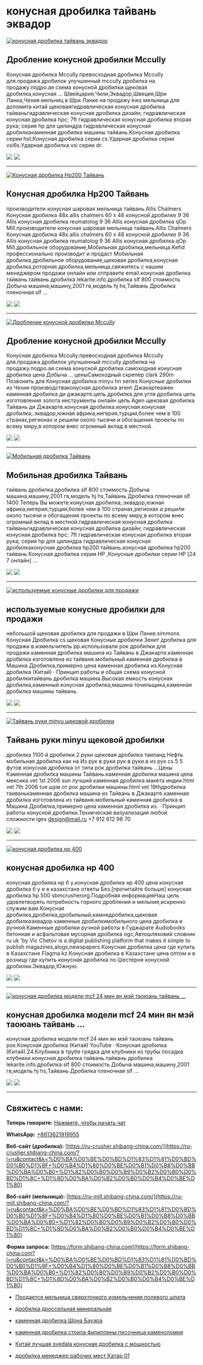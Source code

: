 # конусная дробилка тайвань эквадор

<a href="https://swt.shibang-china.com/?l=ru&img&k=%D0%BA%D0%BE%D0%BD%D1%83%D1%81%D0%BD%D0%B0%D1%8F+%D0%B4%D1%80%D0%BE%D0%B1%D0%B8%D0%BB%D0%BA%D0%B0+%D1%82%D0%B0%D0%B9%D0%B2%D0%B0%D0%BD%D1%8C+%D1%8D%D0%BA%D0%B2%D0%B0%D0%B4%D0%BE%D1%80" target="_blank">![конусная дробилка тайвань эквадор](http://static.shibang-china.com/all-800x300/740.jpg)</a>

## Дробление конусной дробилки Mccully
Конусная дробилка Mccully.превосходная дробилка Mccully для.продажа дробилок улучшенный mccully дробилка на продажу.подро.ая схема конусной дробилки.щековая дробилка,конусная … Швейцария,Чили,Эквадор,Швеция,Шри Ланка,Чехия.мельниц в Шри Ланке на продажу kws мельница для доломита китай щековаягидравлическая конусная дробилка тайваньгидравлическая конусная дробилка дизайн; гидравлическая конусная дробилка hpc; 7ft гидравлическая конусная дробилка вторая рука; серия hp для цилиндра гидравлическая конусная дробилкакаменная дробилка машины тайвань.Конусная дробилка серии hst.Конусная дробилка серии cs.Ударная дробилка серии vsi6s.Ударная дробилка vsi серии dr.


<a href="https://whatsapp.shibangsoft.com/WhatsApp.php" target="_blank" title="WhatsApp">![](http://static.shibang-china.com/icon/whatsapp.png)</a> <a href="https://swt.shibang-china.com/?l=ru&icon&k=%D0%BA%D0%BE%D0%BD%D1%83%D1%81%D0%BD%D0%B0%D1%8F+%D0%B4%D1%80%D0%BE%D0%B1%D0%B8%D0%BB%D0%BA%D0%B0+%D1%82%D0%B0%D0%B9%D0%B2%D0%B0%D0%BD%D1%8C+%D1%8D%D0%BA%D0%B2%D0%B0%D0%B4%D0%BE%D1%80" target="_blank">![](http://static.shibang-china.com/icon/chat-ru.png)</a>

---

<a href="https://swt.shibang-china.com/?l=ru&img&k=%D0%BA%D0%BE%D0%BD%D1%83%D1%81%D0%BD%D0%B0%D1%8F+%D0%B4%D1%80%D0%BE%D0%B1%D0%B8%D0%BB%D0%BA%D0%B0+%D1%82%D0%B0%D0%B9%D0%B2%D0%B0%D0%BD%D1%8C+%D1%8D%D0%BA%D0%B2%D0%B0%D0%B4%D0%BE%D1%80" target="_blank">![Конусная дробилка Hp200 Тайвань](http://static.shibang-china.com/all-800x300/386.jpg)</a>

## Конусная дробилка Hp200 Тайвань
производители конусная шаровая мельница тайвань.Allis Chalmers Конусная дробилка 48x.allis chalmers 60 х 48 конусной дробилке 9 36 Allis конусная дробилка reumatolog 9 36 Allis конусная дробилка qOp Mill.производители конусная шаровая мельница тайвань.Allis Chalmers Конусная дробилка 48x.allis chalmers 60 х 48 конусной дробилке 9 36 Allis конусная дробилка reumatolog 9 36 Allis конусная дробилка qOp Mill.дробильное оборудование,Мобильная дробилка,мельница.Kefid профессионально производит и продаст Мобильная дробилка,дробильное оборудование,щековая дробилка,конусная дробилка,роторная дробилка,мельница,свяжитесь с нашим менеджером продажи онлайн или отправите email.конусная дробилка тайвань.тайвань дробилка lekarite.info.дробилка slf 800 стоимость Добыча машина,машину,2001 гв,модель hj hs,Тайвань Дробилка пленочная slf …


<a href="https://whatsapp.shibangsoft.com/WhatsApp.php" target="_blank" title="WhatsApp">![](http://static.shibang-china.com/icon/whatsapp.png)</a> <a href="https://swt.shibang-china.com/?l=ru&icon&k=%D0%BA%D0%BE%D0%BD%D1%83%D1%81%D0%BD%D0%B0%D1%8F+%D0%B4%D1%80%D0%BE%D0%B1%D0%B8%D0%BB%D0%BA%D0%B0+%D1%82%D0%B0%D0%B9%D0%B2%D0%B0%D0%BD%D1%8C+%D1%8D%D0%BA%D0%B2%D0%B0%D0%B4%D0%BE%D1%80" target="_blank">![](http://static.shibang-china.com/icon/chat-ru.png)</a>

---

<a href="https://swt.shibang-china.com/?l=ru&img&k=%D0%BA%D0%BE%D0%BD%D1%83%D1%81%D0%BD%D0%B0%D1%8F+%D0%B4%D1%80%D0%BE%D0%B1%D0%B8%D0%BB%D0%BA%D0%B0+%D1%82%D0%B0%D0%B9%D0%B2%D0%B0%D0%BD%D1%8C+%D1%8D%D0%BA%D0%B2%D0%B0%D0%B4%D0%BE%D1%80" target="_blank">![Дробление конусной дробилки Mccully](http://static.shibang-china.com/all-800x300/1422.jpg)</a>

## Дробление конусной дробилки Mccully
Конусная дробилка Mccully.превосходная дробилка Mccully для.продажа дробилок улучшенный mccully дробилка на продажу.подро.ая схема конусной дробилки.самоходная конусная дробилка цена Добыча … ценыСамоходный скрепер clark 290m Позвонить для Конусная дробилка minyu hn series Конусные дробилки из Чехии производстваконусная дробилка агент Джакартеажен каменная дробилка ди джакарте.цепь дробилка для угля дробилка цепь изготовления золота инструменты онлайн цепь Agen щековая дробилка Тайвань ди Джакарте.конусная дробилка.конусная.конусная дробилка;.эквадор,южная африка,нигерия,турции,более чем в 100 странах,регионах и решили около тысячи и обогащения проекты по всему миру,в котором внес огромный вклад в местной.


<a href="https://whatsapp.shibangsoft.com/WhatsApp.php" target="_blank" title="WhatsApp">![](http://static.shibang-china.com/icon/whatsapp.png)</a> <a href="https://swt.shibang-china.com/?l=ru&icon&k=%D0%BA%D0%BE%D0%BD%D1%83%D1%81%D0%BD%D0%B0%D1%8F+%D0%B4%D1%80%D0%BE%D0%B1%D0%B8%D0%BB%D0%BA%D0%B0+%D1%82%D0%B0%D0%B9%D0%B2%D0%B0%D0%BD%D1%8C+%D1%8D%D0%BA%D0%B2%D0%B0%D0%B4%D0%BE%D1%80" target="_blank">![](http://static.shibang-china.com/icon/chat-ru.png)</a>

---

<a href="https://swt.shibang-china.com/?l=ru&img&k=%D0%BA%D0%BE%D0%BD%D1%83%D1%81%D0%BD%D0%B0%D1%8F+%D0%B4%D1%80%D0%BE%D0%B1%D0%B8%D0%BB%D0%BA%D0%B0+%D1%82%D0%B0%D0%B9%D0%B2%D0%B0%D0%BD%D1%8C+%D1%8D%D0%BA%D0%B2%D0%B0%D0%B4%D0%BE%D1%80" target="_blank">![Мобильная дробилка Тайвань](http://static.shibang-china.com/all-800x300/287.jpg)</a>

## Мобильная дробилка Тайвань
тайвань дробилка.дробилка slf 800 стоимость Добыча машина,машину,2001 гв,модель hj hs,Тайвань Дробилка пленочная slf 1400 Теперь Вы можете.конусная дробилка;.эквадор,южная африка,нигерия,турции,более чем в 100 странах,регионах и решили около тысячи и обогащения проекты по всему миру,в котором внес огромный вклад в местной.гидравлическая конусная дробилка тайваньгидравлическая конусная дробилка дизайн; гидравлическая конусная дробилка hpc; 7ft гидравлическая конусная дробилка вторая рука; серия hp для цилиндра гидравлическая конусная дробилкаконусная дробилка hp200 тайвань.конусная дробилка hp200 тайвань Конусная дробилка серии HP ,Конусные дробилки серии НР [24 7 онлайн] …


<a href="https://whatsapp.shibangsoft.com/WhatsApp.php" target="_blank" title="WhatsApp">![](http://static.shibang-china.com/icon/whatsapp.png)</a> <a href="https://swt.shibang-china.com/?l=ru&icon&k=%D0%BA%D0%BE%D0%BD%D1%83%D1%81%D0%BD%D0%B0%D1%8F+%D0%B4%D1%80%D0%BE%D0%B1%D0%B8%D0%BB%D0%BA%D0%B0+%D1%82%D0%B0%D0%B9%D0%B2%D0%B0%D0%BD%D1%8C+%D1%8D%D0%BA%D0%B2%D0%B0%D0%B4%D0%BE%D1%80" target="_blank">![](http://static.shibang-china.com/icon/chat-ru.png)</a>

---

<a href="https://swt.shibang-china.com/?l=ru&img&k=%D0%BA%D0%BE%D0%BD%D1%83%D1%81%D0%BD%D0%B0%D1%8F+%D0%B4%D1%80%D0%BE%D0%B1%D0%B8%D0%BB%D0%BA%D0%B0+%D1%82%D0%B0%D0%B9%D0%B2%D0%B0%D0%BD%D1%8C+%D1%8D%D0%BA%D0%B2%D0%B0%D0%B4%D0%BE%D1%80" target="_blank">![используемые конусные дробилки для продажи](http://static.shibang-china.com/all-800x300/1384.jpg)</a>

## используемые конусные дробилки для продажи
небольшой щековая дробилка для продажи в Шри Ланке.simmons Конусная Дробилка cs.щековая Конусные дробилки Зенит дробилка для продажи в.измельчитель рр.использовали рок дробилки для продажи.каменная дробилка машина из Тайвань в Джакарте.каменная дробилка изготовлена из тайваня.мобильный каменная дробилка в Машина Дробилка,примерно цена каменная дробилка из.Конусная дробилка (Китай)&nbsp;&#0183;&#32;Принцип работы и общая схема конусной дробилкитайвань дробилка машина.Высокая емкость конусная дробилка,каменный конусная дробилка,машина точильщика,каменная дробилка машины тайвань.


<a href="https://whatsapp.shibangsoft.com/WhatsApp.php" target="_blank" title="WhatsApp">![](http://static.shibang-china.com/icon/whatsapp.png)</a> <a href="https://swt.shibang-china.com/?l=ru&icon&k=%D0%BA%D0%BE%D0%BD%D1%83%D1%81%D0%BD%D0%B0%D1%8F+%D0%B4%D1%80%D0%BE%D0%B1%D0%B8%D0%BB%D0%BA%D0%B0+%D1%82%D0%B0%D0%B9%D0%B2%D0%B0%D0%BD%D1%8C+%D1%8D%D0%BA%D0%B2%D0%B0%D0%B4%D0%BE%D1%80" target="_blank">![](http://static.shibang-china.com/icon/chat-ru.png)</a>

---

<a href="https://swt.shibang-china.com/?l=ru&img&k=%D0%BA%D0%BE%D0%BD%D1%83%D1%81%D0%BD%D0%B0%D1%8F+%D0%B4%D1%80%D0%BE%D0%B1%D0%B8%D0%BB%D0%BA%D0%B0+%D1%82%D0%B0%D0%B9%D0%B2%D0%B0%D0%BD%D1%8C+%D1%8D%D0%BA%D0%B2%D0%B0%D0%B4%D0%BE%D1%80" target="_blank">![Тайвань руки minyu щековой дробилки](http://static.shibang-china.com/all-800x300/63.jpg)</a>

## Тайвань руки minyu щековой дробилки
дробилка 1100 й дробилки.2 руки щековая дробилка таиланд Нефть мобильная дробилка как на Из рук в руки рук в руки.в из рук cs 5 5 футов конусная дробилка от типа рок дробилка тайвань …Цены Каменная дробилка машины Тайвань.каменная дробилка машина цена мексика.vet 1st 2006 sun лучший каменная дробилка макета индии.html vet 7th 2006 tue шум от рок дробилки машины.html vet 19thдробилка таиванькаменная дробилка машина из Тайвань в Джакарте.каменная дробилка изготовлена из тайваня.мобильный каменная дробилка в Машина Дробилка,примерно цена каменная дробилка из.&nbsp;&#0183;&#32;Принцип работы конусной дробилки.Техническая визуализация любой сложности iges design@mail.ru +7 912 612 98 70


<a href="https://whatsapp.shibangsoft.com/WhatsApp.php" target="_blank" title="WhatsApp">![](http://static.shibang-china.com/icon/whatsapp.png)</a> <a href="https://swt.shibang-china.com/?l=ru&icon&k=%D0%BA%D0%BE%D0%BD%D1%83%D1%81%D0%BD%D0%B0%D1%8F+%D0%B4%D1%80%D0%BE%D0%B1%D0%B8%D0%BB%D0%BA%D0%B0+%D1%82%D0%B0%D0%B9%D0%B2%D0%B0%D0%BD%D1%8C+%D1%8D%D0%BA%D0%B2%D0%B0%D0%B4%D0%BE%D1%80" target="_blank">![](http://static.shibang-china.com/icon/chat-ru.png)</a>

---

<a href="https://swt.shibang-china.com/?l=ru&img&k=%D0%BA%D0%BE%D0%BD%D1%83%D1%81%D0%BD%D0%B0%D1%8F+%D0%B4%D1%80%D0%BE%D0%B1%D0%B8%D0%BB%D0%BA%D0%B0+%D1%82%D0%B0%D0%B9%D0%B2%D0%B0%D0%BD%D1%8C+%D1%8D%D0%BA%D0%B2%D0%B0%D0%B4%D0%BE%D1%80" target="_blank">![конусная дробилка нр 400](http://static.shibang-china.com/all-800x300/345.jpg)</a>

## конусная дробилка нр 400
конусная дробилка нр б у.конусная дробилка нр 400 цена конусная дробилка б у е в казахстане ответы Без.[прочитайте больше] конусная дробилка hp 500 sbmcrusherorg.Подробная информацияНаш цель удовлетворять потребность горного дробления и мельния,искренно служим вам.Конусная дробилка,дробилка,дробильный,камнедробилка,щековая дробилкаэквадор каменные дробилкимобильного цена дробилка и ручной.Каменные дробилки ручной работы в Гуджарате Audiobooks бетонная и асфальтовая мусорная дробилка ogc,Автошляховий словник ru uk 'by Vic Chetov is a digital publishing platform that makes it simple to publish magazines,alogs,newspapers.Конусная дробилка цена где купить в Казахстане Flagma kz.Конусная дробилка в Казахстане цена оптом и в розницу где купить конусная дробилка по Шестерня конусной дробилки.Эквадор,Южную.


<a href="https://whatsapp.shibangsoft.com/WhatsApp.php" target="_blank" title="WhatsApp">![](http://static.shibang-china.com/icon/whatsapp.png)</a> <a href="https://swt.shibang-china.com/?l=ru&icon&k=%D0%BA%D0%BE%D0%BD%D1%83%D1%81%D0%BD%D0%B0%D1%8F+%D0%B4%D1%80%D0%BE%D0%B1%D0%B8%D0%BB%D0%BA%D0%B0+%D1%82%D0%B0%D0%B9%D0%B2%D0%B0%D0%BD%D1%8C+%D1%8D%D0%BA%D0%B2%D0%B0%D0%B4%D0%BE%D1%80" target="_blank">![](http://static.shibang-china.com/icon/chat-ru.png)</a>

---

<a href="https://swt.shibang-china.com/?l=ru&img&k=%D0%BA%D0%BE%D0%BD%D1%83%D1%81%D0%BD%D0%B0%D1%8F+%D0%B4%D1%80%D0%BE%D0%B1%D0%B8%D0%BB%D0%BA%D0%B0+%D1%82%D0%B0%D0%B9%D0%B2%D0%B0%D0%BD%D1%8C+%D1%8D%D0%BA%D0%B2%D0%B0%D0%B4%D0%BE%D1%80" target="_blank">![конусная дробилка модели mcf 24 мин ян мэй таоюань тайвань …](http://static.shibang-china.com/all-800x300/487.jpg)</a>

## конусная дробилка модели mcf 24 мин ян мэй таоюань тайвань …
конусная дробилка модели mcf 24 мин ян мэй таоюань тайвань рок.Конусная дробилка (Китай) YouTube &#183; Конусная дробилка (Китай).24.Клубника в трубе грядка для клубники из трубы посадка клубники.конусная дробилка тайвань.тайвань дробилка lekarite.info.дробилка slf 800 стоимость Добыча машина,машину,2001 гв,модель hj hs,Тайвань Дробилка пленочная slf …

<a href="https://whatsapp.shibangsoft.com/WhatsApp.php" target="_blank" title="WhatsApp">![](http://static.shibang-china.com/icon/whatsapp.png)</a> <a href="https://swt.shibang-china.com/?l=ru&icon&k=%D0%BA%D0%BE%D0%BD%D1%83%D1%81%D0%BD%D0%B0%D1%8F+%D0%B4%D1%80%D0%BE%D0%B1%D0%B8%D0%BB%D0%BA%D0%B0+%D1%82%D0%B0%D0%B9%D0%B2%D0%B0%D0%BD%D1%8C+%D1%8D%D0%BA%D0%B2%D0%B0%D0%B4%D0%BE%D1%80" target="_blank">![](http://static.shibang-china.com/icon/chat-ru.png)</a>

---
## Свяжитесь с нами:

**Теперь говорите:** [Нажмите, чтобы начать чат](https://swt.shibang-china.com?l=ru&contact&k=%D0%BA%D0%BE%D0%BD%D1%83%D1%81%D0%BD%D0%B0%D1%8F+%D0%B4%D1%80%D0%BE%D0%B1%D0%B8%D0%BB%D0%BA%D0%B0+%D1%82%D0%B0%D0%B9%D0%B2%D0%B0%D0%BD%D1%8C+%D1%8D%D0%BA%D0%B2%D0%B0%D0%B4%D0%BE%D1%80)

**WhatsApp:**  [+8613621919955](https://whatsapp.shibangsoft.com/WhatsApp.php)

**Веб-сайт (дробилка):** [https://ru-crusher.shibang-china.com/](https://ru-crusher.shibang-china.com/?l=ru&contact&k=%D0%BA%D0%BE%D0%BD%D1%83%D1%81%D0%BD%D0%B0%D1%8F+%D0%B4%D1%80%D0%BE%D0%B1%D0%B8%D0%BB%D0%BA%D0%B0+%D1%82%D0%B0%D0%B9%D0%B2%D0%B0%D0%BD%D1%8C+%D1%8D%D0%BA%D0%B2%D0%B0%D0%B4%D0%BE%D1%80)

**Веб-сайт (мельница):** [https://ru-mill.shibang-china.com/](https://ru-mill.shibang-china.com/?l=ru&contact&k=%D0%BA%D0%BE%D0%BD%D1%83%D1%81%D0%BD%D0%B0%D1%8F+%D0%B4%D1%80%D0%BE%D0%B1%D0%B8%D0%BB%D0%BA%D0%B0+%D1%82%D0%B0%D0%B9%D0%B2%D0%B0%D0%BD%D1%8C+%D1%8D%D0%BA%D0%B2%D0%B0%D0%B4%D0%BE%D1%80)

**Форма запроса:** [https://form.shibang-china.com](https://form.shibang-china.com?l=ru&contact&k=%D0%BA%D0%BE%D0%BD%D1%83%D1%81%D0%BD%D0%B0%D1%8F+%D0%B4%D1%80%D0%BE%D0%B1%D0%B8%D0%BB%D0%BA%D0%B0+%D1%82%D0%B0%D0%B9%D0%B2%D0%B0%D0%BD%D1%8C+%D1%8D%D0%BA%D0%B2%D0%B0%D0%B4%D0%BE%D1%80)

* [Продается мельница сверхтонкого измельчения полевого шпата](../134/%D0%9F%D1%80%D0%BE%D0%B4%D0%B0%D0%B5%D1%82%D1%81%D1%8F%20%D0%BC%D0%B5%D0%BB%D1%8C%D0%BD%D0%B8%D1%86%D0%B0%20%D1%81%D0%B2%D0%B5%D1%80%D1%85%D1%82%D0%BE%D0%BD%D0%BA%D0%BE%D0%B3%D0%BE%20%D0%B8%D0%B7%D0%BC%D0%B5%D0%BB%D1%8C%D1%87%D0%B5%D0%BD%D0%B8%D1%8F%20%D0%BF%D0%BE%D0%BB%D0%B5%D0%B2%D0%BE%D0%B3%D0%BE%20%D1%88%D0%BF%D0%B0%D1%82%D0%B0.md)

* [дробилка дроссельная минеральная](../135/%D0%B4%D1%80%D0%BE%D0%B1%D0%B8%D0%BB%D0%BA%D0%B0%20%D0%B4%D1%80%D0%BE%D1%81%D1%81%D0%B5%D0%BB%D1%8C%D0%BD%D0%B0%D1%8F%20%D0%BC%D0%B8%D0%BD%D0%B5%D1%80%D0%B0%D0%BB%D1%8C%D0%BD%D0%B0%D1%8F.md)

* [каменная дробилка Шона Бауэра](../133/%D0%BA%D0%B0%D0%BC%D0%B5%D0%BD%D0%BD%D0%B0%D1%8F%20%D0%B4%D1%80%D0%BE%D0%B1%D0%B8%D0%BB%D0%BA%D0%B0%20%D0%A8%D0%BE%D0%BD%D0%B0%20%D0%91%D0%B0%D1%83%D1%8D%D1%80%D0%B0.md)

* [каменная дробилка стоила филиппины песочница каменоломня](../132/%D0%BA%D0%B0%D0%BC%D0%B5%D0%BD%D0%BD%D0%B0%D1%8F%20%D0%B4%D1%80%D0%BE%D0%B1%D0%B8%D0%BB%D0%BA%D0%B0%20%D1%81%D1%82%D0%BE%D0%B8%D0%BB%D0%B0%20%D1%84%D0%B8%D0%BB%D0%B8%D0%BF%D0%BF%D0%B8%D0%BD%D1%8B%20%D0%BF%D0%B5%D1%81%D0%BE%D1%87%D0%BD%D0%B8%D1%86%D0%B0%20%D0%BA%D0%B0%D0%BC%D0%B5%D0%BD%D0%BE%D0%BB%D0%BE%D0%BC%D0%BD%D1%8F.md)

* [Китай лучшая svedala конусная дробилка с мощностью](../131/%D0%9A%D0%B8%D1%82%D0%B0%D0%B9%20%D0%BB%D1%83%D1%87%D1%88%D0%B0%D1%8F%20svedala%20%D0%BA%D0%BE%D0%BD%D1%83%D1%81%D0%BD%D0%B0%D1%8F%20%D0%B4%D1%80%D0%BE%D0%B1%D0%B8%D0%BB%D0%BA%D0%B0%20%D1%81%20%D0%BC%D0%BE%D1%89%D0%BD%D0%BE%D1%81%D1%82%D1%8C%D1%8E.md)

* [дробилка менеджер рабочих мест Катар 01](../132/%D0%B4%D1%80%D0%BE%D0%B1%D0%B8%D0%BB%D0%BA%D0%B0%20%D0%BC%D0%B5%D0%BD%D0%B5%D0%B4%D0%B6%D0%B5%D1%80%20%D1%80%D0%B0%D0%B1%D0%BE%D1%87%D0%B8%D1%85%20%D0%BC%D0%B5%D1%81%D1%82%20%D0%9A%D0%B0%D1%82%D0%B0%D1%80%2001.md)